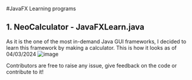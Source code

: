 #JavaFX Learning programs

## 1. NeoCalculator - JavaFXLearn.java
As it is the one of the most in-demand Java GUI frameworks, I decided to learn this framework by making a calculator.
This is how it looks as of 04/03/2024
![image](https://github.com/KambliKritarth/JavaFXLearn/assets/74850840/240d2d47-d25c-4768-981a-05e5b2357cd8)


Contributors are free to raise any issue, give feedback on the code or contribute to it!
